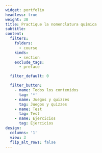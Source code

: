 ```yaml
---
widget: portfolio
headless: true
weight: 30
title: Practique la nomenclatura química
subtitle:
content:
  filters:
    folders:
      - course
    kinds:
      - section
    exclude_tags:
      - preface

  filter_default: 0

  filter_button:
    - name: Todos los contenidos
      tag: '*'
    - name: Juegos y quizzes
      tag: Juegos y quizzes
    - name: Test
      tag: Test
    - name: Ejercicios
      tag: Ejercicios
design:
  columns: '1'
  view: 3
  flip_alt_rows: false
---
```

